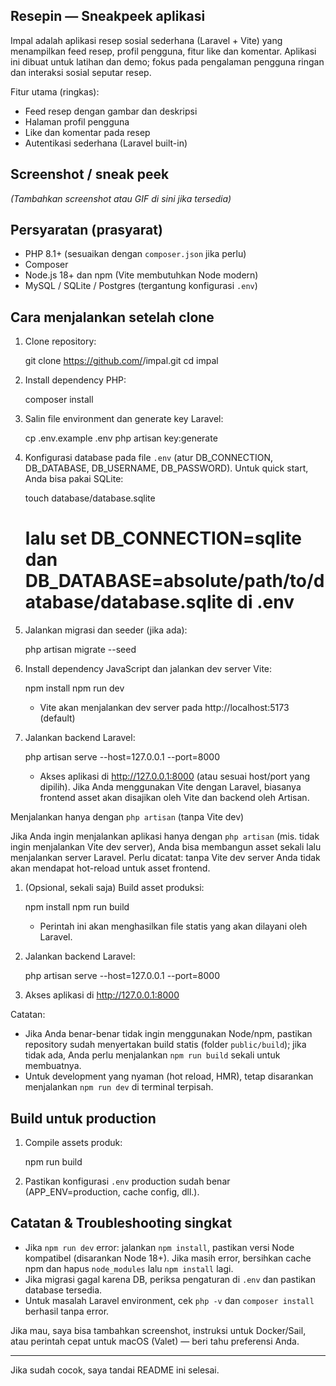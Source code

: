 ## Resepin — Sneakpeek aplikasi

Impal adalah aplikasi resep sosial sederhana (Laravel + Vite) yang menampilkan feed resep, profil pengguna, fitur like dan komentar. Aplikasi ini dibuat untuk latihan dan demo; fokus pada pengalaman pengguna ringan dan interaksi sosial seputar resep.

Fitur utama (ringkas):
- Feed resep dengan gambar dan deskripsi
- Halaman profil pengguna
- Like dan komentar pada resep
- Autentikasi sederhana (Laravel built-in)

## Screenshot / sneak peek

_(Tambahkan screenshot atau GIF di sini jika tersedia)_

## Persyaratan (prasyarat)

- PHP 8.1+ (sesuaikan dengan `composer.json` jika perlu)
- Composer
- Node.js 18+ dan npm (Vite membutuhkan Node modern)
- MySQL / SQLite / Postgres (tergantung konfigurasi `.env`)

## Cara menjalankan setelah clone

1. Clone repository:

	git clone https://github.com/<username>/impal.git
	cd impal

2. Install dependency PHP:

	composer install

3. Salin file environment dan generate key Laravel:

	cp .env.example .env
	php artisan key:generate

4. Konfigurasi database pada file `.env` (atur DB_CONNECTION, DB_DATABASE, DB_USERNAME, DB_PASSWORD). Untuk quick start, Anda bisa pakai SQLite:

	touch database/database.sqlite
	# lalu set DB_CONNECTION=sqlite dan DB_DATABASE=absolute/path/to/database/database.sqlite di .env

5. Jalankan migrasi dan seeder (jika ada):

	php artisan migrate --seed

6. Install dependency JavaScript dan jalankan dev server Vite:

	npm install
	npm run dev

	- Vite akan menjalankan dev server pada http://localhost:5173 (default)

7. Jalankan backend Laravel:

	php artisan serve --host=127.0.0.1 --port=8000

	- Akses aplikasi di http://127.0.0.1:8000 (atau sesuai host/port yang dipilih). Jika Anda menggunakan Vite dengan Laravel, biasanya frontend asset akan disajikan oleh Vite dan backend oleh Artisan.

Menjalankan hanya dengan `php artisan` (tanpa Vite dev)

Jika Anda ingin menjalankan aplikasi hanya dengan `php artisan` (mis. tidak ingin menjalankan Vite dev server), Anda bisa membangun asset sekali lalu menjalankan server Laravel. Perlu dicatat: tanpa Vite dev server Anda tidak akan mendapat hot-reload untuk asset frontend.

1. (Opsional, sekali saja) Build asset produksi:

	npm install
	npm run build

	- Perintah ini akan menghasilkan file statis yang akan dilayani oleh Laravel.

2. Jalankan backend Laravel:

	php artisan serve --host=127.0.0.1 --port=8000

3. Akses aplikasi di http://127.0.0.1:8000

Catatan:
- Jika Anda benar-benar tidak ingin menggunakan Node/npm, pastikan repository sudah menyertakan build statis (folder `public/build`); jika tidak ada, Anda perlu menjalankan `npm run build` sekali untuk membuatnya.
- Untuk development yang nyaman (hot reload, HMR), tetap disarankan menjalankan `npm run dev` di terminal terpisah.

## Build untuk production

1. Compile assets produk:

	npm run build

2. Pastikan konfigurasi `.env` production sudah benar (APP_ENV=production, cache config, dll.).

## Catatan & Troubleshooting singkat

- Jika `npm run dev` error: jalankan `npm install`, pastikan versi Node kompatibel (disarankan Node 18+). Jika masih error, bersihkan cache npm dan hapus `node_modules` lalu `npm install` lagi.
- Jika migrasi gagal karena DB, periksa pengaturan di `.env` dan pastikan database tersedia.
- Untuk masalah Laravel environment, cek `php -v` dan `composer install` berhasil tanpa error.

Jika mau, saya bisa tambahkan screenshot, instruksi untuk Docker/Sail, atau perintah cepat untuk macOS (Valet) — beri tahu preferensi Anda.

---

Jika sudah cocok, saya tandai README ini selesai.

